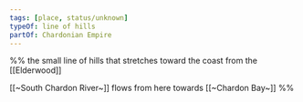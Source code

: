 ```yaml
---
tags: [place, status/unknown]
typeOf: line of hills
partOf: Chardonian Empire
---
```


%% the small line of hills that stretches toward the coast from the [[Elderwood]] 

[[~South Chardon River~]] flows from here towards [[~Chardon Bay~]]
%%
